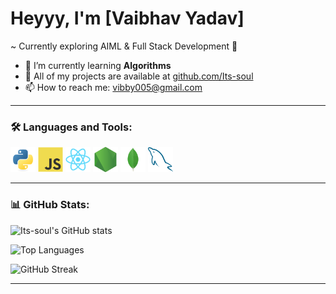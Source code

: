 # Heyyy, I'm [Vaibhav Yadav] 

~ Currently exploring AIML & Full Stack Development 🚀  

- 🌱 I’m currently learning **Algorithms**  
- 📂 All of my projects are available at [github.com/Its-soul](https://github.com/Its-soul)  
- 📫 How to reach me: vibby005@gmail.com  
<!--
---

### 🌐 Connect with me:
[![LinkedIn](https://img.shields.io/badge/LinkedIn-blue?logo=linkedin&logoColor=white)](your-linkedin-url) 
[![Twitter](https://img.shields.io/badge/Twitter-%231DA1F2.svg?logo=Twitter&logoColor=white)](your-twitter-url)  
[![Instagram](https://img.shields.io/badge/Instagram-%23E4405F.svg?logo=Instagram&logoColor=white)](your-instagram-url)  
[![Portfolio](https://img.shields.io/badge/Portfolio-%23000000.svg?logo=vercel&logoColor=white)](your-portfolio-url)  
-->
---

### 🛠️ Languages and Tools:
<p>
  <img src="https://raw.githubusercontent.com/devicons/devicon/master/icons/python/python-original.svg" width="40"/>  
  <img src="https://raw.githubusercontent.com/devicons/devicon/master/icons/javascript/javascript-original.svg" width="40"/>  
  <img src="https://raw.githubusercontent.com/devicons/devicon/master/icons/react/react-original.svg" width="40"/>  
  <img src="https://raw.githubusercontent.com/devicons/devicon/master/icons/nodejs/nodejs-original.svg" width="40"/>  
  <img src="https://raw.githubusercontent.com/devicons/devicon/master/icons/mongodb/mongodb-original.svg" width="40"/>  
  <img src="https://raw.githubusercontent.com/devicons/devicon/master/icons/mysql/mysql-original.svg" width="40"/>  
 
</p>  

---

### 📊 GitHub Stats:
![Its-soul's GitHub stats](https://github-readme-stats.vercel.app/api?username=Its-soul&show_icons=true&theme=tokyonight)  

![Top Languages](https://github-readme-stats.vercel.app/api/top-langs/?username=Its-soul&layout=compact&theme=tokyonight)  

![GitHub Streak](https://github-readme-streak-stats.herokuapp.com/?user=Its-soul&theme=tokyonight)  

---
